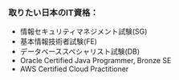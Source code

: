 ### 取りたい日本のIT資格：
- 情報セキュリティマネジメント試験(SG)
- 基本情報技術者試験(FE)
- データベーススペシャリスト試験(DB)
- Oracle Certified Java Programmer, Bronze SE
- AWS Certified Cloud Practitioner


